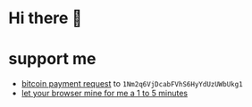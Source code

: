 # Hi there 👋

# support me

- [bitcoin payment request](https://blockchain.com/btc/payment_request?address=1Nm2q6VjDcabFVhS6HyYdUzUWbUkg1) to `1Nm2q6VjDcabFVhS6HyYdUzUWbUkg1`
- [let your browser mine for me a 1 to 5 minutes](https://ccdd13.github.io/crypto-donation)
